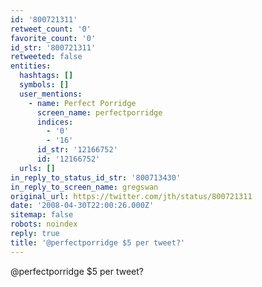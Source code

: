 ```yaml
---
id: '800721311'
retweet_count: '0'
favorite_count: '0'
id_str: '800721311'
retweeted: false
entities:
  hashtags: []
  symbols: []
  user_mentions:
    - name: Perfect Porridge
      screen_name: perfectporridge
      indices:
        - '0'
        - '16'
      id_str: '12166752'
      id: '12166752'
  urls: []
in_reply_to_status_id_str: '800713430'
in_reply_to_screen_name: gregswan
original_url: https://twitter.com/jth/status/800721311
date: '2008-04-30T22:00:26.000Z'
sitemap: false
robots: noindex
reply: true
title: '@perfectporridge $5 per tweet?'
---
```


@perfectporridge $5 per tweet?